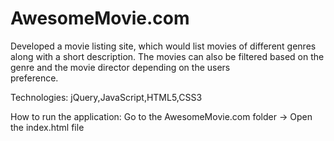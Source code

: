 # AwesomeMovie.com
Developed a movie listing site, which would list movies of different genres along with a short description.
The movies can also be filtered based on the genre and the movie director depending on the users        
preference.

Technologies: jQuery,JavaScript,HTML5,CSS3

How to run the application: Go to the AwesomeMovie.com folder -> Open the index.html file
